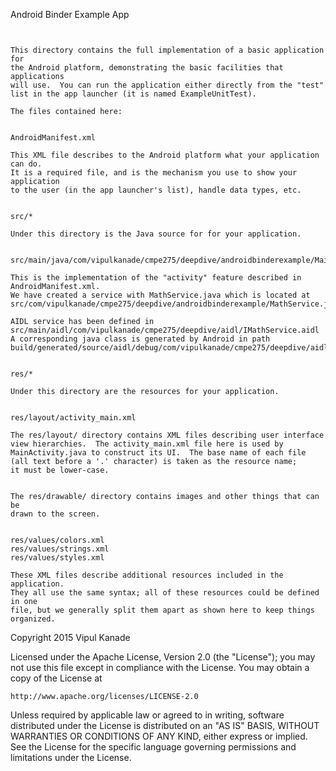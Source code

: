 Android Binder Example App
~~~~~~~~~~~~~~~~~~~~~~~~~~


This directory contains the full implementation of a basic application for
the Android platform, demonstrating the basic facilities that applications
will use.  You can run the application either directly from the "test"
list in the app launcher (it is named ExampleUnitTest).

The files contained here:


AndroidManifest.xml

This XML file describes to the Android platform what your application can do.
It is a required file, and is the mechanism you use to show your application
to the user (in the app launcher's list), handle data types, etc.


src/*

Under this directory is the Java source for for your application.


src/main/java/com/vipulkanade/cmpe275/deepdive/androidbinderexample/MainActivity.java

This is the implementation of the "activity" feature described in
AndroidManifest.xml.
We have created a service with MathService.java which is located at
src/com/vipulkanade/cmpe275/deepdive/androidbinderexample/MathService.java

AIDL service has been defined in
src/main/aidl/com/vipulkanade/cmpe275/deepdive/aidl/IMathService.aidl 
A corresponding java class is generated by Android in path
build/generated/source/aidl/debug/com/vipulkanade/cmpe275/deepdive/aidl/IMathService.java


res/*

Under this directory are the resources for your application.


res/layout/activity_main.xml

The res/layout/ directory contains XML files describing user interface
view hierarchies.  The activity_main.xml file here is used by
MainActivity.java to construct its UI.  The base name of each file
(all text before a '.' character) is taken as the resource name;
it must be lower-case.


The res/drawable/ directory contains images and other things that can be
drawn to the screen.


res/values/colors.xml
res/values/strings.xml
res/values/styles.xml

These XML files describe additional resources included in the application.
They all use the same syntax; all of these resources could be defined in one
file, but we generally split them apart as shown here to keep things organized.

~~~~~~~~~~~~~~~~~~~~~~~~~~~~~~~

Copyright 2015 Vipul Kanade

Licensed under the Apache License, Version 2.0 (the "License");
you may not use this file except in compliance with the License.
You may obtain a copy of the License at

    http://www.apache.org/licenses/LICENSE-2.0

Unless required by applicable law or agreed to in writing, software
distributed under the License is distributed on an "AS IS" BASIS,
WITHOUT WARRANTIES OR CONDITIONS OF ANY KIND, either express or implied.
See the License for the specific language governing permissions and
limitations under the License.